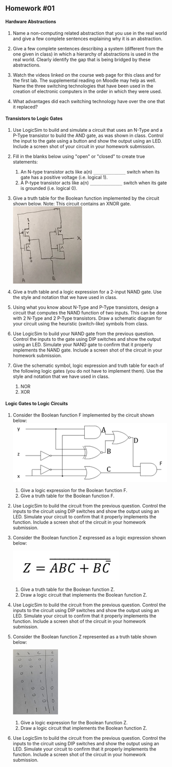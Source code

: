 ## Homework #01

#### Hardware Abstractions

1. Name a non-computing related abstraction that you use in the real world and give a few complete sentences explaining why it is an abstraction.

1. Give a few complete sentences describing a system (different from the one given in class) in which a hierarchy of abstractions is used in the real world.  Clearly identify the gap that is being bridged by these abstractions.

1. Watch the videos linked on the course web page for this class and for the first lab.  The supplemental reading on Moodle may help as well. Name the three switching technologies that have been used in the creation of electronic computers in the order in which they were used.

1. What advantages did each switching technology have over the one that it replaced?

#### Transistors to Logic Gates

1. Use LogicSim to build and simulate a circuit that uses an N-Type and a P-Type transistor to build the AND gate, as was shown in class. Control the input to the gate using a button and show the output using an LED.  Include a screen shot of your circuit in your homework submission.

1. Fill in the blanks below using "open" or "closed" to create true statements:
   1. An N-type transistor acts like a(n) `______________` switch when its gate has a positive voltage (i.e. logical 1).
   1. A P-type transistor acts like a(n) `______________` switch when its gate is grounded (i.e. logical 0).

1. Give a truth table for the Boolean function implemented by the circuit shown below. Note: This circuit contains an XNOR gate.
   ![CMOS Logic Circuit](hw01-cmoslogic.jpeg)

1. Give a truth table and a logic expression for a 2-input NAND gate.  Use the style and notation that we have used in class.

1. Using what you know about N-Type and P-Type transistors, design a circuit that computes the NAND function of two inputs.  This can be done with 2 N-Type and 2 P-Type transistors. Draw a schematic diagram for your circuit using the heuristic (switch-like) symbols from class.

1. Use LogicSim to build your NAND gate from the previous question. Control the inputs to the gate using DIP switches and show the output using an LED. Simulate your NAND gate to confirm that it properly implements the NAND gate. Include a screen shot of the circuit in your homework submission.

1. Give the schematic symbol, logic expression and truth table for each of the following logic gates (you do not have to implement them). Use the style and notation that we have used in class.
   1. NOR  
   1. XOR

#### Logic Gates to Logic Circuits

1. Consider the Boolean function F implemented by the circuit shown below:
   ![Logic Circuit](hw01-circuit.jpeg)

   1. Give a logic expression for the Boolean function F.
   1. Give a truth table for the Boolean function F.

1. Use LogicSim to build the circuit from the previous question. Control the inputs to the circuit using DIP switches and show the output using an LED. Simulate your circuit to confirm that it properly implements the function. Include a screen shot of the circuit in your homework submission.

1. Consider the Boolean function Z expressed as a logic expression shown below:  

   ![Logic Expression](hw01-expression.jpeg)

   1. Give a truth table for the Boolean function Z.
   1. Draw a logic circuit that implements the Boolean function Z.

1. Use LogicSim to build the circuit from the previous question. Control the inputs to the circuit using DIP switches and show the output using an LED. Simulate your circuit to confirm that it properly implements the function. Include a screen shot of the circuit in your homework submission.

1. Consider the Boolean function Z represented as a truth table shown below:

   ![Truth Table](hw01-truthtable.jpeg)

   1. Give a logic expression for the Boolean function Z.
   1. Draw a logic circuit that implements the Boolean function Z.

1. Use LogicSim to build the circuit from the previous question. Control the inputs to the circuit using DIP switches and show the output using an LED. Simulate your circuit to confirm that it properly implements the function. Include a screen shot of the circuit in your homework submission.
